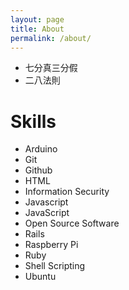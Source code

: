 ```yaml
---
layout: page
title: About
permalink: /about/
---
```


<amp-img width="600" height="300" layout="responsive" src="http://lorempixel.com/600/300/sports">
</amp-img>

- 七分真三分假
- 二八法則

# Skills

- Arduino
- Git
- Github
- HTML
- Information Security
- Javascript
- JavaScript
- Open Source Software
- Rails
- Raspberry Pi
- Ruby
- Shell Scripting
- Ubuntu
